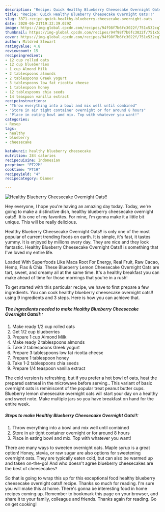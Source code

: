 ```yaml
---
description: "Recipe: Quick Healthy Blueberry Cheesecake Overnight Oats!!"
title: "Recipe: Quick Healthy Blueberry Cheesecake Overnight Oats!!"
slug: 3371-recipe-quick-healthy-blueberry-cheesecake-overnight-oats
date: 2020-06-21T19:32:39.029Z
image: https://img-global.cpcdn.com/recipes/94f98f7b6fc3022f/751x532cq70/healthy-blueberry-cheesecake-overnight-oats-recipe-main-photo.jpg
thumbnail: https://img-global.cpcdn.com/recipes/94f98f7b6fc3022f/751x532cq70/healthy-blueberry-cheesecake-overnight-oats-recipe-main-photo.jpg
cover: https://img-global.cpcdn.com/recipes/94f98f7b6fc3022f/751x532cq70/healthy-blueberry-cheesecake-overnight-oats-recipe-main-photo.jpg
author: Mildred Stewart
ratingvalue: 4.8
reviewcount: 15
recipeingredient:
- 12 cup rolled oats
- 12 cup blueberries
- 1 cup Almond Milk
- 2 tablespoons almonds
- 2 tablespoons Greek yogurt
- 3 tablespoons low fat ricotta cheese
- 1 tablespoon honey
- 12 tablespoons chia seeds
- 14 teaspoon vanilla extract
recipeinstructions:
- "Throw everything into a bowl and mix well until combined"
- "Store in air tight container overnight or for around 8 hours"
- "Place in eating bowl and mix. Top with whatever you want!"
categories:
- Resep
tags:
- healthy
- blueberry
- cheesecake

katakunci: healthy blueberry cheesecake
nutrition: 284 calories
recipecuisine: Indonesian
preptime: "PT22M"
cooktime: "PT1H"
recipeyield: "4"
recipecategory: Dinner

---
```



![Healthy Blueberry Cheesecake Overnight Oats!!](https://img-global.cpcdn.com/recipes/94f98f7b6fc3022f/751x532cq70/healthy-blueberry-cheesecake-overnight-oats-recipe-main-photo.jpg)

Hey everyone, I hope you're having an amazing day today. Today, we're going to make a distinctive dish, healthy blueberry cheesecake overnight oats!!. It is one of my favorites. For mine, I'm gonna make it a little bit unique. This will be really delicious.

Healthy Blueberry Cheesecake Overnight Oats!! is only one of the most popular of current trending foods on earth. It is simple, it's fast, it tastes yummy. It is enjoyed by millions every day. They are nice and they look fantastic. Healthy Blueberry Cheesecake Overnight Oats!! is something that I've loved my entire life.

Loaded With Superfoods Like Maca Root For Energy, Real Fruit, Raw Cacao, Hemp, Flax &amp; Chia. These Blueberry Lemon Cheesecake Overnight Oats are tart, sweet, and creamy all at the same time. It&#39;s a healthy breakfast you can make ahead of time for those mornings that you&#39;re in a rush!


To get started with this particular recipe, we have to first prepare a few ingredients. You can cook healthy blueberry cheesecake overnight oats!! using 9 ingredients and 3 steps. Here is how you can achieve that.

##### The ingredients needed to make Healthy Blueberry Cheesecake Overnight Oats!!::

1. Make ready 1/2 cup rolled oats
1. Get 1/2 cup blueberries
1. Prepare 1 cup Almond Milk
1. Make ready 2 tablespoons almonds
1. Take 2 tablespoons Greek yogurt
1. Prepare 3 tablespoons low fat ricotta cheese
1. Prepare 1 tablespoon honey
1. Take 1-2 tablespoons chia seeds
1. Prepare 1/4 teaspoon vanilla extract


The cold version is refreshing, but if you prefer a hot bowl of oats, heat the prepared oatmeal in the microwave before serving.. This variant of basic overnight oats is reminiscent of the popular treat peanut butter cups. Blueberry lemon cheesecake overnight oats will start your day on a healthy and sweet note. Make multiple jars so you have breakfast on hand for the entire week. 

##### Steps to make Healthy Blueberry Cheesecake Overnight Oats!!:

1. Throw everything into a bowl and mix well until combined
1. Store in air tight container overnight or for around 8 hours
1. Place in eating bowl and mix. Top with whatever you want!


There are many ways to sweeten overnight oats. Maple syrup is a great option! Honey, stevia, or raw sugar are also options for sweetening overnight oats. They are typically eaten cold, but can also be warmed up and taken on-the-go! And who doesn&#39;t agree blueberry cheesecakes are the best of cheesecakes? 

So that is going to wrap this up for this exceptional food healthy blueberry cheesecake overnight oats!! recipe. Thanks so much for reading. I'm sure you will make this at home. There's gonna be interesting food in home recipes coming up. Remember to bookmark this page on your browser, and share it to your family, colleague and friends. Thanks again for reading. Go on get cooking!
